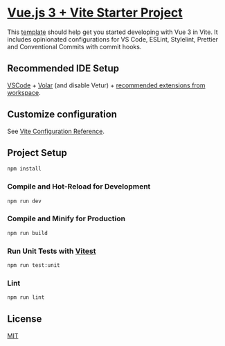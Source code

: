 # [Vue.js 3 + Vite Starter Project](https://github.com/dalbitresb12/vue3-vite-starter)

This [template](https://github.com/dalbitresb12/vue3-vite-starter) should help get you started developing with Vue 3 in Vite. It includes opinionated configurations for VS Code, ESLint, Stylelint, Prettier and Conventional Commits with commit hooks.

## Recommended IDE Setup

[VSCode](https://code.visualstudio.com/) + [Volar](https://marketplace.visualstudio.com/items?itemName=vue.volar) (and disable Vetur) + [recommended extensions from workspace](.vscode/extensions.json).

## Customize configuration

See [Vite Configuration Reference](https://vitejs.dev/config/).

## Project Setup

```sh
npm install
```

### Compile and Hot-Reload for Development

```sh
npm run dev
```

### Compile and Minify for Production

```sh
npm run build
```

### Run Unit Tests with [Vitest](https://vitest.dev/)

```sh
npm run test:unit
```

### Lint

```sh
npm run lint
```

## License

[MIT](LICENSE)
